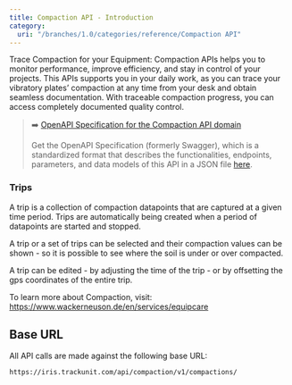 ```yaml
---
title: Compaction API - Introduction
category:
  uri: "/branches/1.0/categories/reference/Compaction API"
---
```


Trace Compaction for your Equipment: Compaction APIs helps you to monitor performance, improve efficiency, and stay in control of your projects.
This APIs supports you in your daily work, as you can trace your vibratory plates’ compaction at any time from your desk and obtain seamless documentation.
With traceable compaction progress, you can access completely documented quality control.

> ➡️ [OpenAPI Specification for the Compaction API domain](https://developers.trackunit.com/openapi/compaction-api.json)
>
> Get the OpenAPI Specification (formerly Swagger), which is a standardized format that describes the functionalities, endpoints, parameters, and data models of this API in a JSON file [here](https://developers.trackunit.com/openapi/compaction-api.json).


### Trips
A trip is a collection of compaction datapoints that are captured at a given time period. Trips are automatically being created when a period of datapoints are started and stopped.

A trip or a set of trips can be selected and their compaction values can be shown - so it is possible to see where the soil is under or over compacted.

A trip can be edited - by adjusting the time of the trip - or by offsetting the gps coordinates of the entire trip.

To learn more about Compaction, visit:
https://www.wackerneuson.de/en/services/equipcare


## Base URL

All API calls are made against the following base URL:

`https://iris.trackunit.com/api/compaction/v1/compactions/`
